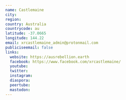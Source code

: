 ```yaml
---
name: Castlemaine
city:
region:
country: Australia
countrycode: au
latitude: -37.0665
longitude: 144.22
email: xrcastlemaine_admin@protonmail.com
publiciseemail: false
links:
  website: https://ausrebellion.earth
  facebook: https://www.facebook.com/xrcastlemaine/
  youtube:
  twitter:
  instagram:
  diaspora:
  peertube:
  mastodon:
---
```

